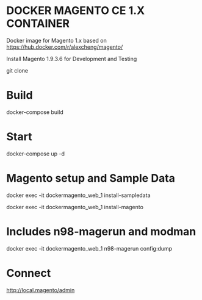 # DOCKER MAGENTO CE 1.X CONTAINER

Docker image for Magento 1.x based on https://hub.docker.com/r/alexcheng/magento/

Install Magento 1.9.3.6 for Development and Testing

git clone

# Build

docker-compose build

# Start

docker-compose up -d

# Magento setup and Sample Data

docker exec -it dockermagento_web_1 install-sampledata

docker exec -it dockermagento_web_1 install-magento

# Includes n98-magerun and modman

docker exec -it dockermagento_web_1 n98-magerun config:dump

# Connect

http://local.magento/admin